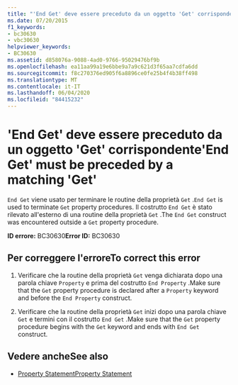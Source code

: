 ```yaml
---
title: "'End Get' deve essere preceduto da un oggetto 'Get' corrispondente"
ms.date: 07/20/2015
f1_keywords:
- bc30630
- vbc30630
helpviewer_keywords:
- BC30630
ms.assetid: d858076a-9088-4ad0-9766-95029476bf9b
ms.openlocfilehash: ea11aa99a19e6bbe9a7a9c621d3f65aa7cdfa6dd
ms.sourcegitcommit: f8c270376ed905f6a8896ce0fe25b4f4b38ff498
ms.translationtype: MT
ms.contentlocale: it-IT
ms.lasthandoff: 06/04/2020
ms.locfileid: "84415232"
---
```

# <a name="end-get-must-be-preceded-by-a-matching-get"></a><span data-ttu-id="b48b8-102">'End Get' deve essere preceduto da un oggetto 'Get' corrispondente</span><span class="sxs-lookup"><span data-stu-id="b48b8-102">'End Get' must be preceded by a matching 'Get'</span></span>
<span data-ttu-id="b48b8-103">`End Get` viene usato per terminare le routine della proprietà `Get` .</span><span class="sxs-lookup"><span data-stu-id="b48b8-103">`End Get` is used to terminate `Get` property procedures.</span></span> <span data-ttu-id="b48b8-104">Il costrutto `End Get` è stato rilevato all'esterno di una routine della proprietà `Get` .</span><span class="sxs-lookup"><span data-stu-id="b48b8-104">The `End Get` construct was encountered outside a `Get` property procedure.</span></span>  
  
 <span data-ttu-id="b48b8-105">**ID errore:** BC30630</span><span class="sxs-lookup"><span data-stu-id="b48b8-105">**Error ID:** BC30630</span></span>  
  
## <a name="to-correct-this-error"></a><span data-ttu-id="b48b8-106">Per correggere l'errore</span><span class="sxs-lookup"><span data-stu-id="b48b8-106">To correct this error</span></span>  
  
1. <span data-ttu-id="b48b8-107">Verificare che la routine della proprietà `Get` venga dichiarata dopo una parola chiave `Property` e prima del costrutto `End Property` .</span><span class="sxs-lookup"><span data-stu-id="b48b8-107">Make sure that the `Get` property procedure is declared after a `Property` keyword and before the `End Property` construct.</span></span>  
  
2. <span data-ttu-id="b48b8-108">Verificare che la routine della proprietà `Get` inizi dopo una parola chiave `Get` e termini con il costrutto `End Get` .</span><span class="sxs-lookup"><span data-stu-id="b48b8-108">Make sure that the `Get` property procedure begins with the `Get` keyword and ends with `End Get` construct.</span></span>  
  
## <a name="see-also"></a><span data-ttu-id="b48b8-109">Vedere anche</span><span class="sxs-lookup"><span data-stu-id="b48b8-109">See also</span></span>

- [<span data-ttu-id="b48b8-110">Property Statement</span><span class="sxs-lookup"><span data-stu-id="b48b8-110">Property Statement</span></span>](../language-reference/statements/property-statement.md)
